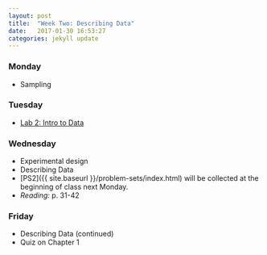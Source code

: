 ```yaml
---
layout: post
title:  "Week Two: Describing Data"
date:   2017-01-30 16:53:27
categories: jekyll update
---
```


### Monday
- Sampling
    
### Tuesday
- <a href = "{{ site.baseurl }}/assets/week-02/intro_to_data.html" target = "_blank">Lab 2: Intro to Data</a>

### Wednesday
- Experimental design
- Describing Data
- [PS2]({{ site.baseurl }}/problem-sets/index.html) will be collected at the beginning of class next Monday.
- *Reading:* p. 31-42

### Friday
- Describing Data (continued)
- Quiz on Chapter 1
